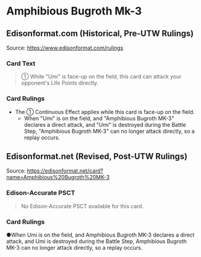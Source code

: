 # Amphibious Bugroth Mk-3

## Edisonformat.com (Historical, Pre-UTW Rulings)

Source: https://www.edisonformat.com/rulings

### Card Text

> ① While "Umi" is face-up on the field, this card can attack your opponent's Life Points directly.

### Card Rulings

*   The ① Continuous Effect applies while this card is face-up on the field.
    *   When "Umi" is on the field, and "Amphibious Bugroth MK-3" declares a direct attack, and "Umi" is destroyed during the Battle Step, "Amphibious Bugroth MK-3" can no longer attack directly, so a replay occurs.

## Edisonformat.net (Revised, Post-UTW Rulings)

Source: https://edisonformat.net/card?name=Amphibious%20Bugroth%20MK-3

### Edison-Accurate PSCT

> No Edison-Accurate PSCT available for this card.

### Card Rulings

●When Umi is on the field, and Amphibious Bugroth MK-3 declares a direct attack, and Umi is destroyed during the Battle Step, Amphibious Bugroth MK-3 can no longer attack directly, so a replay occurs.
            